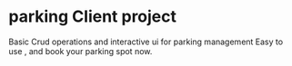 # parking Client project
Basic Crud operations and interactive ui for parking management
Easy to use , and book your parking spot now.
